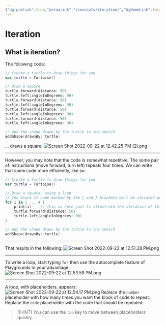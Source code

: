 ```yaml
---
{"dg-publish":true,"permalink":"/concepts/iteration/","dgHomeLink":false}
---
```


# Iteration
## What is iteration?
The following code:
```swift
// Create a turtle to draw things for you
var turtle = Tortoise()

// Draw a square
turtle.forward(distance: 50)
turtle.left(angleInDegrees: 90)
turtle.forward(distance: 50)
turtle.left(angleInDegrees: 90)
turtle.forward(distance: 50)
turtle.left(angleInDegrees: 90)
turtle.forward(distance: 50)
turtle.left(angleInDegrees: 90)

// Add the shape drawn by the turtle to the sketch
addShape(drawnBy: turtle)
```
... draws a square:
![Screen Shot 2022-09-22 at 12.42.25 PM (2).png](/img/user/Attachments/Screen%20Shot%202022-09-22%20at%2012.42.25%20PM%20(2).png)
___
However, you may note that the code is somewhat repetitive.
The same pair of instructions (move forward, turn left) repeats four times.
We can write that same code more efficiently, like so:
```swift
// Create a turtle to draw things for you
var turtle = Tortoise()

// Draw a square, using a loop
// The block of code marked by the { and } brackets will be iterated over four times
for i in 1 ... 4 {
    print(i)    // This is here just to illustrate the iteration of this loop
    turtle.forward(distance: 50)
    turtle.left(angleInDegrees: 90)
}

// Add the shape drawn by the turtle to the sketch
addShape(drawnBy: turtle)
```
___
That results in the following:
![Screen Shot 2022-09-22 at 12.51.28 PM.png](/img/user/Attachments/Screen%20Shot%202022-09-22%20at%2012.51.28%20PM.png)
___
To write a loop, start typing `for` then use the autocomplete feature of Playgrounds to your advantage:
![Screen Shot 2022-09-22 at 12.53.59 PM.png](/img/user/Attachments/Screen%20Shot%202022-09-22%20at%2012.53.59%20PM.png)
___
A loop, with placeholders, appears:
![Screen Shot 2022-09-22 at 12.54.17 PM.png](/img/user/Attachments/Screen%20Shot%202022-09-22%20at%2012.54.17%20PM.png)
Replace the `number` placeholder with how many times you want the block of code to repeat.
Replace the `code` placeholder with the code that should be repeated.
> [!HINT] 
> You can use the `tab` key to move between placeholders quickly.